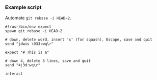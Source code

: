 ### Example script

Automate `git rebase -i HEAD~2`.

```
#!/usr/bin/env expect
spawn git rebase -i HEAD~2

# down, delete word, insert 's' (for squash), Escape, save and quit
send "jdwis \033:wq\r"

expect "# This is a"

# down 4, delete 3 lines, save and quit
send "4j3d:wq\r"

interact
```